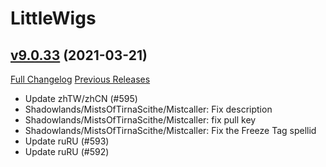 # LittleWigs

## [v9.0.33](https://github.com/BigWigsMods/LittleWigs/tree/v9.0.33) (2021-03-21)
[Full Changelog](https://github.com/BigWigsMods/LittleWigs/compare/v9.0.32...v9.0.33) [Previous Releases](https://github.com/BigWigsMods/LittleWigs/releases)

- Update zhTW/zhCN (#595)  
- Shadowlands/MistsOfTirnaScithe/Mistcaller: Fix description  
- Shadowlands/MistsOfTirnaScithe/Mistcaller: fix pull key  
- Shadowlands/MistsOfTirnaScithe/Mistcaller: Fix the Freeze Tag spellid  
- Update ruRU (#593)  
- Update ruRU (#592)  
